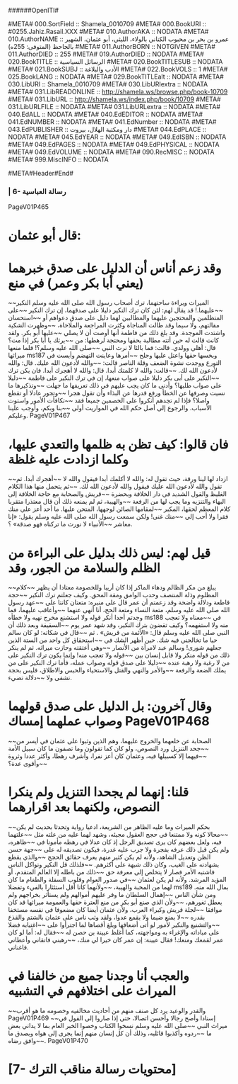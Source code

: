 ﻿######OpenITI#


#META# 000.SortField	:: Shamela_0010709
#META# 000.BookURI	:: #0255.Jahiz.Rasail.XXX
#META# 010.AuthorAKA	:: NODATA
#META# 010.AuthorNAME	:: عمرو بن بحر بن محبوب الكناني بالولاء، الليثي، أبو عثمان، الشهير بالجاحظ (المتوفى: 255ه)
#META# 011.AuthorBORN	:: NOTGIVEN
#META# 011.AuthorDIED	:: 255
#META# 019.AuthorDIED	:: NODATA
#META# 020.BookTITLE	:: الرسائل السياسية
#META# 020.BookTITLESUB	:: NODATA
#META# 021.BookSUBJ	:: الأدب والبلاغة
#META# 022.BookVOLS	:: 1
#META# 025.BookLANG	:: NODATA
#META# 029.BookTITLEalt	:: NODATA
#META# 030.LibURI	:: Shamela_0010709
#META# 030.LibURIextra	:: NODATA
#META# 031.LibREADONLINE	:: http://shamela.ws/browse.php/book-10709
#META# 031.LibURL	:: http://shamela.ws/index.php/book/10709
#META# 031.LibURLFILE	:: NODATA
#META# 031.LibURLextra	:: NODATA
#META# 040.EdALL	:: NODATA
#META# 040.EdEDITOR	:: NODATA
#META# 041.EdNUMBER	:: NODATA
#META# 041.EdNumber	:: NODATA
#META# 043.EdPUBLISHER	:: دار ومكتبة الهلال، بيروت
#META# 044.EdPLACE	:: NODATA
#META# 045.EdYEAR	:: NODATA
#META# 049.EdISBN	:: NODATA
#META# 049.EdPAGES	:: NODATA
#META# 049.EdPHYSICAL	:: NODATA
#META# 049.EdVOLUME	:: NODATA
#META# 090.RecMISC	:: NODATA
#META# 999.MiscINFO	:: NODATA

#META#Header#End#

### | 6- رسالة العباسية
PageV01P465
# قال أبو عثمان:
# وقد زعم أناس أن الدليل على صدق خبرهما (يعني أبا بكر وعمر) في منع
~~الميراث وبراءة ساحتهما، ترك أصحاب رسول الله صلى الله عليه وسلم النكير
~~عليهما.! قد يقال لهم: لئن كان ترك النكير دليلا على صدقهما، إن ترك النكير
~~على المتظلمين والمحتجين عليهما والمطالبين لهما دليل على صدق دعواهم أو
~~استحسان مقالتهم، ولا سيما وقد طالت المناجاة وكثرت المراجعة والملاحاة،
~~وظهرت الشكية واشتدت الموجدة. وقد بلغ ذلك من فاطمة أنها أوصت أن لا يصلي
~~عليها أبو بكر. ولقد كانت قالت له حين أتته مطالبة بحقها ومحتجة لرهطها: من
~~يرثك يا أبا بكر إذا مت؟ قال: أهلي وولدي. قالت: فما بالئا لا نرث النبي
~~صلى الله عليه وسلم؟! فلما منعها ميراثها ms187 وبخسها حقها واعتل عليها وجلح
~~أمرها وعاينت التهضم وأيست في التورع ووجدت نشوة الضعف وقلة الناصر قالت:
~~والله لأدعون الله عليك. قال: والله لأدعون الله لك.
~~قالت: والله لا كلمتك أبدا. قال: والله لا أهجرك أبدا. فان يكن ترك
~~النكير على أبى بكر دليلا على صواب منعها، إن في ترك النكير على فاطمة
~~دليلا على صواب طلبها؟ وأدنى ما كان يجب عليهم في ذلك تعريفها ما جهلت
~~وتذكيرها ما نسيت وصرفها عن الخطأ ورفع قدرها عن البذاء وأن تقول هجرا
~~وتجور عادلا أو تقطع واصلا؟ فإذا لم تجدهم أنكروا على الخصمين جميعا فقد
~~تكافأت الأمور واستوت الأسباب. والرجوع إلى أصل حكم الله في المواريث أولى
~~بنا وبكم، وأوجب علينا وعليكم. PageV01P467
# فان قالوا: كيف تظن به ظلمها والتعدي عليها، وكلما ازدادت عليه غلظة
~~ازداد لها لينا ورقة، حيث تقول له: والله لا أكلمك أبدا فيقول والله لا
~~أهجرك أبدا. ثم تقول والله لأدعون الله عليك فيقول والله لأدعون الله لك.
~~ثم يتحمل منها هذا الكلام الغليظ والقول الشديد في دار الخلافة وبحضرة
~~قريش والصحابة مع حاجة الخلافة إلى البهاء والتنزيه وما يجب لها من الرفعة
~~والهيبة، ثم لم يمنعه ذلك أن قال معتذرا متقربا كلام المعظم لحقها، المكبر
~~لمقامها الصائن لوجهها، المتحن عليها. ما أحد أعز علي منك فقرا ولا أحب إلي
~~منك غنى! ولكن سمعت رسول الله صلى الله عليه وسلم يقول: «إنا معاشر
~~الأنبياء لا نورث ما تركناه فهو صدقة» ؟.
# قيل لهم: ليس ذلك بدليل على البراءة من الظلم والسلامة من الجور، وقد
~~يبلغ من مكر الظالم ودهاء الماكر إذا كان أريبا وللخصومة معتادا أن يظهر
~~كلام المظلوم وذلة المنتصف وحدب الوامق ومقة المحق. وكيف جعلتم ترك النكير
~~حجة قاطعة ودلالة واضحة وقد زعمتم أن عمر قال على منبره: متعتان كانتا على
~~عهد رسول الله صلى الله عليه وسلم، متعة النساء ومتعة الحج، أنا أنهى عنهما
~~وأعاقب عليهما، فما وجدتم أحدا أنكر قوله ولا استشنع مخرج نهيه ولا خطأه ms188 في
~~معناه ولا تعجب منه ولا استفهمه؟ وكيف تقضون بترك النكير، وقد شهد عمر يوم
~~السقيفة وبعد ذلك أن النبي صلى الله عليه وسلم قال: «الأئمة من قريش» . ثم
~~قال في شكاته: لو كان سالم حيا ما تخالجني فيه شك. حين أظهر الشك في
~~استحقاق كل واحد من الستة الذين جعلهم شورى! وسالم عبد لامرأة من الأنصار
~~وهي أعتقته وحازت ميراثه. ثم لم ينكر ذلك من قوله منكر ولا قابل إنسان بين
~~قوله ولا تعجب منه! وإنما يكون ترك النكير على من لا رغبة ولا رهبة عنده
~~دليلا على صدق قوله وصواب عمله، فأما ترك النكير على من يملك الضعة والرفعة
~~والأمر والنهي والقتل والاستحياء والحبس والاطلاق، فليس بحجة تشفى ولا
~~دلالة تضيء.
# وقال آخرون: بل الدليل على صدق قولهما وصواب عملهما إمساك PageV01P468
~~الصحابة عن خلعهما والخروج عليهما، وهم الذين وثبوا على عثمان في أيسر من
~~جحد التنزيل ورد النصوص، ولو كان كما تقولون وما تصفون ما كان سبيل الأمة
~~فيهما إلا كسبيلها فيه، وعثمان كان أعز نفرا، وأشرف رهطا، وأكثر عددا وثروة
~~وأقوى عدة؟
# قلنا: إنهما لم يجحدا التنزيل ولم ينكرا النصوص، ولكنهما بعد اقرارهما
~~بحكم الميراث وما عليه الظاهر من الشريعة، ادعيا رواية وتحدثا بحديث لم يكن
~~محالا كونه ولا ممتنعا في حجج العقول مجيئه، وشهد لهما عليه من علته مثل
~~علتهما فيه، ولعل بعضهم كان يرى تصديق الرجل إذ كان عدلا في رهطه مأمونا في
~~ظاهره، ولم يكن قبل ذلك عرفه بفجرة ولا جرب عليه غدرة، فيكون تصديقه له على
~~جهة حسن الظن وتعديل الشاهد، ولأنه لم يكن كثير منهم يعرف حقائق الحجج
~~والذي يقطع بشهادته على الغيب، وكان ذلك شبهة على أكثرهم.
~~فلذلك قل النكير وتواكل الناس فاشتبه الأمر فصار لا يتخلص إلى معرفة حق
~~ذلك من باطله إلا العالم المتقدم، أو المؤيد المرشد. ولأنه لم يكن لعثمان
~~في صدور العوام وقلوب السفلة والطغام ما كان لهما من المحبة والهيبة،
~~ولأنهما كانا أقل استئثارا بالفيء وتفضلا ms189 بمال الله منه. ومن شأن الناس
~~إهمال السلطان ما وفر عليهم أموالهم ولم يستأثر بخراجهم ولم يعطل ثغورهم،
~~ولأن الذي صنع أبو بكر من منع العترة حقها والعمومة ميراثها قد كان موافقا
~~لجلة قريش وكبراء العرب، ولأن عثمان أيضا كان مضعوفا في نفسه مستخفا بقدره
~~لا يمنع ضيما ولا يقمع عدوا، ولقد وثب ناس على عثمان بالشتم والقذع
~~والتشنيع والنكير لأمور لو أتى أضعافها وبلغ أقصاها لما اجترأوا على
~~اغتيابه فضلا على مباداته والإغراء به ومواجهته، كما أغلظ عيينة بن حصن له
~~فقال له: أما لو كان عمر لقمعك ومنعك! فقال عيينة: إن عمر كان خيرا لي منك،
~~رهبني فاتقاني وأعطاني فاغناني.
# والعجب أنا وجدنا جميع من خالفنا في الميراث على اختلافهم في التشبيه
~~والقدر والوعيد يرد كل صنف منهم من أحاديث مخالفيه وخصومه ما هو أقرب PageV01P469
~~إسنادا وأصح رجالا وأحسن اتصالا، حتى إذا صاروا إلى القول في ميراث النبي
~~صلى الله عليه وسلم نسخوا الكتاب وخصوا الخبر العام بما لا يداني بعض ما
~~ردوه وأكذبوا قائليه، وذلك أن كل إنسان منهم إنما يجرى إلى هواه ويصدق ما
~~وافق رضاه. PageV01P470
# [7- محتويات رسالة مناقب الترك]